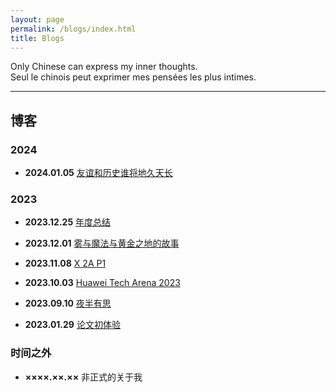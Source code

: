 ```yaml
---
layout: page
permalink: /blogs/index.html
title: Blogs
---
```


Only Chinese can express my inner thoughts.
<br> Seul le chinois peut exprimer mes pensées les plus intimes.

---

## 博客

### 2024

- **2024.01.05** [友谊和历史谁将地久天长](https://zian-chen.github.io/blogs/240105)

### 2023

- **2023.12.25** [年度总结](https://zian-chen.github.io/blogs/231225)

- **2023.12.01** [雾与魔法与黄金之地的故事](https://zian-chen.github.io/blogs/231201)

- **2023.11.08** [X 2A P1](https://zian-chen.github.io/blogs/231108)

- **2023.10.03** [Huawei Tech Arena 2023](https://zian-chen.github.io/blogs/231003)

- **2023.09.10** [夜半有思](https://zian-chen.github.io/blogs/230910)

- **2023.01.29** [论文初体验](https://zian-chen.github.io/blogs/230129)

### 时间之外

- **××××.××.××** 非正式的关于我

